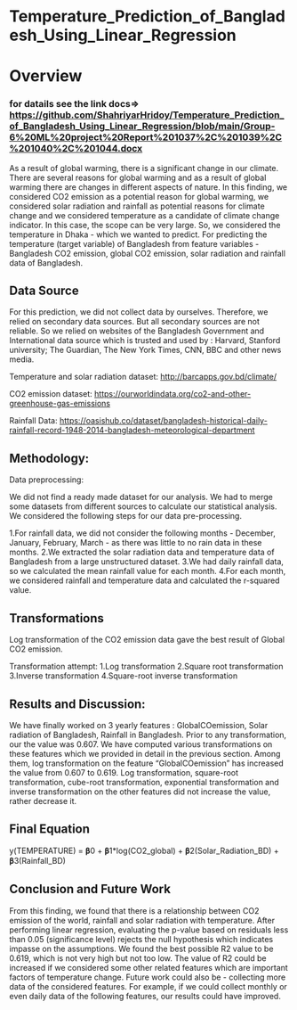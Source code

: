 
# Temperature_Prediction_of_Bangladesh_Using_Linear_Regression

# Overview

### for datails see the link docs=> https://github.com/ShahriyarHridoy/Temperature_Prediction_of_Bangladesh_Using_Linear_Regression/blob/main/Group-6%20ML%20project%20Report%201037%2C%201039%2C%201040%2C%201044.docx

As a result of global warming, there is a significant change in our climate. There are several reasons for global warming and as a result of global warming there are changes in different aspects of nature. In this finding, we considered CO2 emission as a potential reason for global warming, we considered solar radiation and rainfall as potential reasons for climate change and we considered temperature as a candidate of climate change indicator. In this case, the scope can be very large. So, we considered the temperature in Dhaka - which we wanted to predict. For  predicting the temperature (target variable) of Bangladesh from feature variables - Bangladesh CO2 emission, global CO2 emission, solar radiation and rainfall data of Bangladesh.
## Data Source

For this prediction, we did not collect data by ourselves. Therefore, we relied on secondary data sources. But all secondary sources are not reliable. So we relied on websites of the Bangladesh Government and International data source which is trusted and used by : Harvard, Stanford university; The Guardian, The New York Times, CNN, BBC and other news media.

Temperature and solar radiation dataset:
http://barcapps.gov.bd/climate/

CO2 emission dataset:
https://ourworldindata.org/co2-and-other-greenhouse-gas-emissions

Rainfall Data:
https://oasishub.co/dataset/bangladesh-historical-daily-rainfall-record-1948-2014-bangladesh-meteorological-department


## Methodology:

Data preprocessing:

We did not find a ready made dataset for our analysis. We had to merge some datasets from different sources to calculate our statistical analysis. We considered the following steps for our data pre-processing.

1.For rainfall data, we did not consider the following months - December, January, February, March - as there was little to no rain data in these months.
2.We extracted the solar radiation data and temperature data of Bangladesh from a large unstructured dataset. 
3.We had daily rainfall data, so we calculated the mean rainfall value for each month. 
4.For each month, we considered rainfall and temperature data and calculated the r-squared value. 

## Transformations

Log transformation of the CO2 emission data gave the best result of Global CO2 emission. 

Transformation attempt:
1.Log transformation
2.Square root transformation
3.Inverse transformation
4.Square-root inverse transformation

## Results and Discussion:

We have finally worked on 3 yearly features : GlobalCOemission, Solar radiation of
Bangladesh, Rainfall in Bangladesh. Prior to any transformation, our  the value was 0.607. We have computed various transformations on these features which we provided in detail in the previous section. Among them, log transformation on the feature “GlobalCOemission” has increased the  value from 0.607 to 0.619. Log transformation, square-root transformation, cube-root transformation, exponential transformation and inverse transformation on the other features did not increase the value, rather decrease it.

## Final Equation

y(TEMPERATURE) = 𝛃0 + 𝛃1*log(CO2_global) + 𝛃2(Solar_Radiation_BD) + 𝛃3(Rainfall_BD)

## Conclusion and Future Work

From this finding, we found that there is a relationship between CO2 emission of the world, rainfall and solar radiation with temperature. After performing linear regression, evaluating the p-value based on residuals less than 0.05 (significance level) rejects the null hypothesis which indicates impasse on the assumptions. We found the best possible R2 value to be 0.619, which is not very high but not too low. The value of R2 could be increased if we considered some other related features which are important factors of temperature change. Future work could also be - collecting more data of the considered features. For example, if we could collect monthly or even daily data of the following features, our results could have improved.
